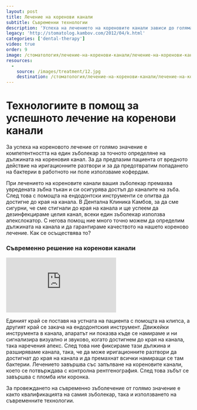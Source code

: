```yaml
---
layout: post
title: Лечение на коренови канали
subtitle: Съвременни технологии
description: 'Успеха на лечението на кореновите канали зависи до голяма степен от компетентноста на един зъболекар и технологиите, които той използва. Един добър зъболекар за да е сигурен, че е достигнал до края на канала и ще успее да дезинфекцира целия канал, използва апекслокатор. '
legacy: 'http://stomatolog.kambov.com/2012/04/k.html'
categories: ['dental-therapy']
video: true
order: 9
image: /стоматология/лечение-на-коренови-канали/лечение-на-коренови-канали.jpg
resources:
  -
    source: /images/treatment/12.jpg
    destination: /стоматология/лечение-на-коренови-канали/лечение-на-коренови-канали.jpg
---
```

# Технологиите в помощ за успешното лечение на коренови канали

За успеха на кореновото лечение от голямо значение е компетентността на един зъболекар за точното определяне на дължината на кореновия канал. За да предпазим пациента от вредното действие на иригационните разтвори и за да предотвратим попадането на бактерии в работното ни поле използваме кофердам.

При лечението на кореновите канали вашия зъболекар премахва увредената зъбна тъкан и си осигурява достъп до каналите на зъба. След това с помощта на ендодонтски инструменти се опитва да достигне до края на канала. В Дентална Клиника Камбов, за да сме сигурни, че сме стигнали до края на канала и ще успеем да дезинфекцираме целия канал, всеки един зъболекар използва апекслокатор. С негова помощ ние много точно можем да определим дължината на канала и да гарантираме качеството на нашето кореново лечение. Как се осъществява то?

### Съвременно решение на коренови канали

<iframe class="video" src="http://www.youtube.com/embed/FCSws0t2CBI?rel=0" frameborder="0" allowfullscreen></iframe>

Единият край се поставя на устната на пациента с помощта на клипса, а другият край се закача на ендодонтския инструмент. Движейки инструмента в канала, апаратът ни показва къде се намираме и ни сигнализира визуално и звуково, когато достигнем до края на канала, така наречения апекс. След това ние фиксираме тази дължина и разширяваме канала, така, че да може иригационните разтвори да достигнат до края на канала и да премахнат всички намиращи се там бактерии. Лечението завършва със запълване на кореновите канали, което се потвърждава с контролна рентгенография. След това зъбът се завършва с пломба или коронка.

За провеждането на съвременно зъболечение от голямо значение е както квалификацията на самия зъболекар, така и използването на съвременните технологии.
